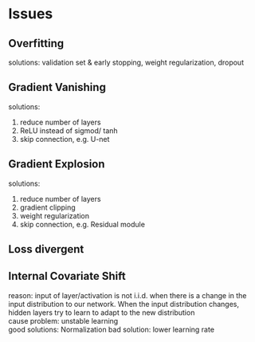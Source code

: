# Issues
## Overfitting
solutions: validation set & early stopping, weight regularization, dropout  
## Gradient Vanishing
solutions:  
1. reduce number of layers
2. ReLU instead of sigmod/ tanh
3. skip connection, e.g. U-net
## Gradient Explosion
solutions:
1. reduce number of layers
2. gradient clipping
3. weight regularization
4. skip connection, e.g. Residual module
## Loss divergent
## Internal Covariate Shift
reason: input of layer/activation is not i.i.d. when there is a change in the input distribution to our network. When the input distribution changes, hidden layers try to learn to adapt to the new distribution  
cause problem: unstable learning  
good solutions: Normalization
bad solution: lower learning rate
